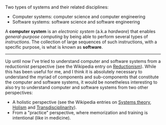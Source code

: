 Two types of systems and their related disciplines:

- Computer systems: computer science and computer engineering
- Software systems: software science and software engineering

A **computer system** is an _electronic system_ (a.k.a _hardware_) that enables _general-purpose computing_ by being able to perform several types of _instructions_. The collection of large sequences of such instructions, with a specific purpose, is what is known as **software**.

---

Up until now I've tried to understand computer and software systems from a reductionist perspective (see the Wikipedia entry on [Reductionism](https://en.wikipedia.org/wiki/Reductionism)). While this has been useful for me, and I think it is absolutely necessary to understand the myriad of components and sub-components that constitute the computer and software systems, it would be nonetheless interesting to also try to understand computer and software systems from two other perspectives:

- A holistic perspective (see the Wikipedia entries on [Systems theory](https://en.wikipedia.org/wiki/Systems_theory), [Holism](https://en.wikipedia.org/wiki/Holism) and [Transdisciplinarity](https://en.wikipedia.org/wiki/Transdisciplinarity)).
- From a "practice" perspective, where memorization and training is intentional (like in medicine). 